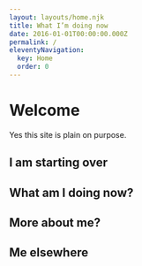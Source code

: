 ```yaml
---
layout: layouts/home.njk
title: What I’m doing now
date: 2016-01-01T00:00:00.000Z
permalink: /
eleventyNavigation:
  key: Home
  order: 0
---
```

# Welcome
Yes this site is plain on purpose.

## I am starting over

## What am I doing now?

## More about me?

## Me elsewhere





